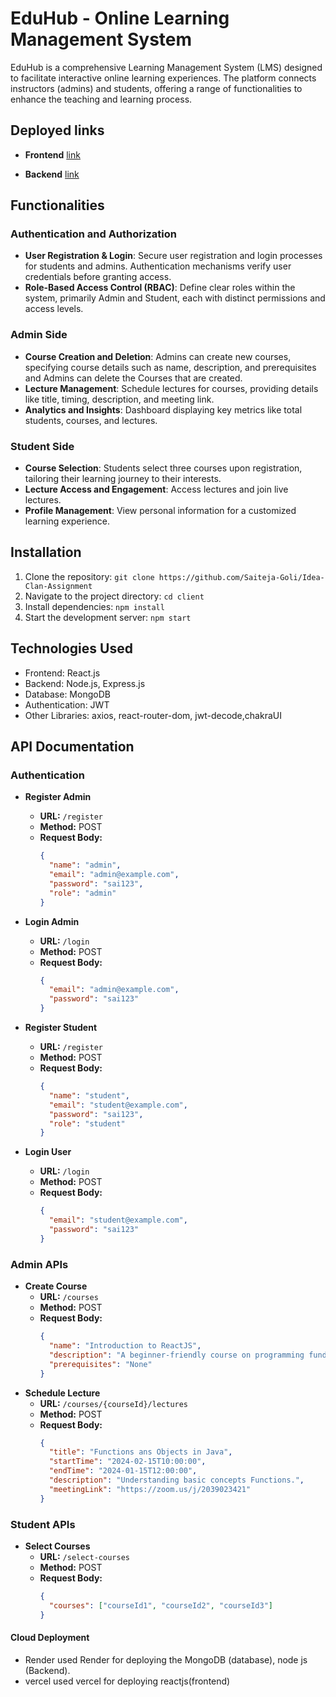 # EduHub - Online Learning Management System

EduHub is a comprehensive Learning Management System (LMS) designed to facilitate interactive online learning experiences. The platform connects instructors (admins) and students, offering a range of functionalities to enhance the teaching and learning process.

## Deployed links
  - **Frontend**
[link](https://client-lhfrvrlet-saiteja-goli.vercel.app/)

  - **Backend**
[link](https://idea-clan-backend-bhh0.onrender.com/)

## Functionalities
### Authentication and Authorization

- **User Registration & Login**: Secure user registration and login processes for students and admins. Authentication mechanisms verify user credentials before granting access.
- **Role-Based Access Control (RBAC)**: Define clear roles within the system, primarily Admin and Student, each with distinct permissions and access levels.

### Admin Side

- **Course Creation and Deletion**: Admins can create new courses, specifying course details such as name, description, and prerequisites and Admins can delete the Courses that are created.
- **Lecture Management**: Schedule lectures for courses, providing details like title, timing, description, and meeting link.
- **Analytics and Insights**: Dashboard displaying key metrics like total students, courses, and lectures.

### Student Side

- **Course Selection**: Students select three courses upon registration, tailoring their learning journey to their interests.
- **Lecture Access and Engagement**: Access lectures and join live lectures.
- **Profile Management**: View personal information for a customized learning experience.

## Installation

1. Clone the repository: `git clone https://github.com/Saiteja-Goli/Idea-Clan-Assignment`
2. Navigate to the project directory: `cd client`
3. Install dependencies: `npm install`
4. Start the development server: `npm start`

## Technologies Used

- Frontend: React.js
- Backend: Node.js, Express.js
- Database: MongoDB
- Authentication: JWT
- Other Libraries: axios, react-router-dom, jwt-decode,chakraUI

## API Documentation

### Authentication

- **Register Admin**
  - **URL:** `/register`
  - **Method:** POST
  - **Request Body:**
    ```json
    {
      "name": "admin",
      "email": "admin@example.com",
      "password": "sai123",
      "role": "admin"
    }
    ```
- **Login Admin**
  - **URL:** `/login`
  - **Method:** POST
  - **Request Body:**
    ```json
    {
      "email": "admin@example.com",
      "password": "sai123"
    }
    ```

- **Register Student**
  - **URL:** `/register`
  - **Method:** POST
  - **Request Body:**
    ```json
    {
      "name": "student",
      "email": "student@example.com",
      "password": "sai123",
      "role": "student"
    }
    ```
- **Login User**
  - **URL:** `/login`
  - **Method:** POST
  - **Request Body:**
    ```json
    {
      "email": "student@example.com",
      "password": "sai123"
    }
    ```

### Admin APIs

- **Create Course**
  - **URL:** `/courses`
  - **Method:** POST
  - **Request Body:**
    ```json
    {
      "name": "Introduction to ReactJS",
      "description": "A beginner-friendly course on programming fundamentals.",
      "prerequisites": "None"
    }
    ```
- **Schedule Lecture**
  - **URL:** `/courses/{courseId}/lectures`
  - **Method:** POST
  - **Request Body:**
    ```json
    {
      "title": "Functions ans Objects in Java",
      "startTime": "2024-02-15T10:00:00",
      "endTime": "2024-01-15T12:00:00",
      "description": "Understanding basic concepts Functions.",
      "meetingLink": "https://zoom.us/j/2039023421"
    }
    ```

### Student APIs

- **Select Courses**
  - **URL:** `/select-courses`
  - **Method:** POST
  - **Request Body:**
    ```json
    {
      "courses": ["courseId1", "courseId2", "courseId3"]
    }
    ```

#### Cloud Deployment

- Render
used Render for deploying the MongoDB (database), node js (Backend).
- vercel 
used vercel for deploying reactjs(frontend)



